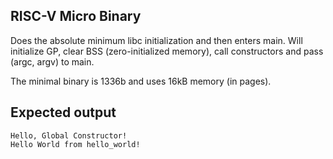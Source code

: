 ## RISC-V Micro Binary

Does the absolute minimum libc initialization and then enters main. Will initialize GP, clear BSS (zero-initialized memory), call constructors and pass (argc, argv) to main.

The minimal binary is 1336b and uses 16kB memory (in pages).

## Expected output

```
Hello, Global Constructor!
Hello World from hello_world!
```
